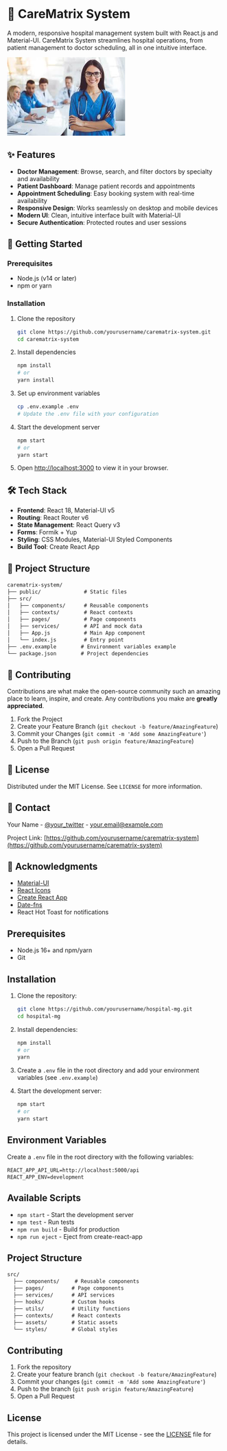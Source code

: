 # 🏥 CareMatrix System

A modern, responsive hospital management system built with React.js and Material-UI. CareMatrix System streamlines hospital operations, from patient management to doctor scheduling, all in one intuitive interface.

![CareMatrix System Preview](public/Images/home.jfif)

## ✨ Features

- **Doctor Management**: Browse, search, and filter doctors by specialty and availability
- **Patient Dashboard**: Manage patient records and appointments
- **Appointment Scheduling**: Easy booking system with real-time availability
- **Responsive Design**: Works seamlessly on desktop and mobile devices
- **Modern UI**: Clean, intuitive interface built with Material-UI
- **Secure Authentication**: Protected routes and user sessions

## 🚀 Getting Started

### Prerequisites

- Node.js (v14 or later)
- npm or yarn

### Installation

1. Clone the repository
   ```bash
   git clone https://github.com/yourusername/carematrix-system.git
   cd carematrix-system
   ```

2. Install dependencies
   ```bash
   npm install
   # or
   yarn install
   ```

3. Set up environment variables
   ```bash
   cp .env.example .env
   # Update the .env file with your configuration
   ```

4. Start the development server
   ```bash
   npm start
   # or
   yarn start
   ```

5. Open [http://localhost:3000](http://localhost:3000) to view it in your browser.

## 🛠️ Tech Stack

- **Frontend**: React 18, Material-UI v5
- **Routing**: React Router v6
- **State Management**: React Query v3
- **Forms**: Formik + Yup
- **Styling**: CSS Modules, Material-UI Styled Components
- **Build Tool**: Create React App

## 📂 Project Structure

```
carematrix-system/
├── public/              # Static files
├── src/
│   ├── components/      # Reusable components
│   ├── contexts/        # React contexts
│   ├── pages/           # Page components
│   ├── services/        # API and mock data
│   ├── App.js           # Main App component
│   └── index.js         # Entry point
├── .env.example        # Environment variables example
└── package.json        # Project dependencies
```

## 🤝 Contributing

Contributions are what make the open-source community such an amazing place to learn, inspire, and create. Any contributions you make are **greatly appreciated**.

1. Fork the Project
2. Create your Feature Branch (`git checkout -b feature/AmazingFeature`)
3. Commit your Changes (`git commit -m 'Add some AmazingFeature'`)
4. Push to the Branch (`git push origin feature/AmazingFeature`)
5. Open a Pull Request

## 📝 License

Distributed under the MIT License. See `LICENSE` for more information.

## 📧 Contact

Your Name - [@your_twitter](https://twitter.com/your_username) - your.email@example.com

Project Link: [https://github.com/yourusername/carematrix-system](https://github.com/yourusername/carematrix-system)

## 🙏 Acknowledgments

- [Material-UI](https://mui.com/)
- [React Icons](https://react-icons.github.io/react-icons/)
- [Create React App](https://create-react-app.dev/)
- [Date-fns](https://date-fns.org/)
- React Hot Toast for notifications

## Prerequisites

- Node.js 16+ and npm/yarn
- Git

## Installation

1. Clone the repository:
   ```bash
   git clone https://github.com/yourusername/hospital-mg.git
   cd hospital-mg
   ```

2. Install dependencies:
   ```bash
   npm install
   # or
   yarn
   ```

3. Create a `.env` file in the root directory and add your environment variables (see `.env.example`)

4. Start the development server:
   ```bash
   npm start
   # or
   yarn start
   ```

## Environment Variables

Create a `.env` file in the root directory with the following variables:

```
REACT_APP_API_URL=http://localhost:5000/api
REACT_APP_ENV=development
```

## Available Scripts

- `npm start` - Start the development server
- `npm test` - Run tests
- `npm run build` - Build for production
- `npm run eject` - Eject from create-react-app

## Project Structure

```
src/
  ├── components/     # Reusable components
  ├── pages/         # Page components
  ├── services/      # API services
  ├── hooks/         # Custom hooks
  ├── utils/         # Utility functions
  ├── contexts/      # React contexts
  ├── assets/        # Static assets
  └── styles/        # Global styles
```

## Contributing

1. Fork the repository
2. Create your feature branch (`git checkout -b feature/AmazingFeature`)
3. Commit your changes (`git commit -m 'Add some AmazingFeature'`)
4. Push to the branch (`git push origin feature/AmazingFeature`)
5. Open a Pull Request

## License

This project is licensed under the MIT License - see the [LICENSE](LICENSE) file for details.
